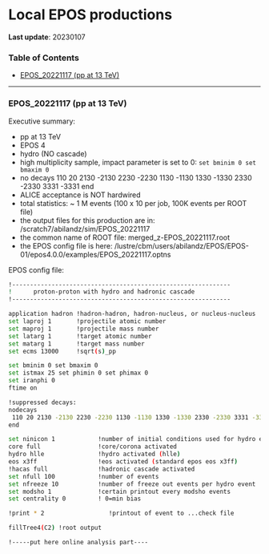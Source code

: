 # Local EPOS productions

**Last update**: 20230107

### Table of Contents
* [EPOS_20221117 (pp at 13 TeV)](#EPOS_20221117)



---



### EPOS_20221117 (pp at 13 TeV) <a name="EPOS_20221117"></a>

Executive summary:


- pp at 13 TeV
- EPOS 4
- hydro (NO cascade)
- high multiplicity sample, impact parameter is set to 0: ```set bminim 0 set bmaxim 0```
- no decays 110 20 2130 -2130 2230 -2230 1130 -1130 1330 -1330 2330 -2330 3331 -3331  end
- ALICE acceptance is NOT hardwired
- total statistics: ~ 1 M events (100 x 10 per job, 100K events per ROOT file)
- the output files for this production are in: /scratch7/abilandz/sim/EPOS_20221117
- the common name of ROOT file: merged_z-EPOS_20221117.root
- the EPOS config file is here: /lustre/cbm/users/abilandz/EPOS/EPOS-01/epos4.0.0/examples/EPOS_20221117.optns



EPOS config file:

```bash
!-------------------------------------------------------------
!      proton-proton with hydro and hadronic cascade
!-------------------------------------------------------------

application hadron !hadron-hadron, hadron-nucleus, or nucleus-nucleus 
set laproj 1       !projectile atomic number
set maproj 1       !projectile mass number
set latarg 1       !target atomic number
set matarg 1       !target mass number
set ecms 13000     !sqrt(s)_pp

set bminim 0 set bmaxim 0
set istmax 25 set phimin 0 set phimax 0
set iranphi 0 
ftime on 

!suppressed decays: 
nodecays 
 110 20 2130 -2130 2230 -2230 1130 -1130 1330 -1330 2330 -2330 3331 -3331
end

set ninicon 1            !number of initial conditions used for hydro evolution
core full                !core/corona activated
hydro hlle               !hydro activated (hlle)
eos x3ff                 !eos activated (standard epos eos x3ff)
!hacas full              !hadronic cascade activated   
set nfull 100            !number of events
set nfreeze 10           !number of freeze out events per hydro event 
set modsho 1             !certain printout every modsho events
set centrality 0         ! 0=min bias 

!print * 2                  !printout of event to ...check file

fillTree4(C2) !root output

!-----put here online analysis part----

```

